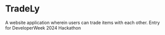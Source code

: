 # TradeLy
A website application wherein users can trade items with each other. Entry for DeveloperWeek 2024 Hackathon

